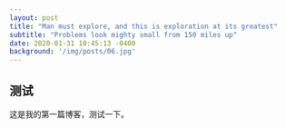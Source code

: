 ```yaml
---
layout: post
title: "Man must explore, and this is exploration at its greatest"
subtitle: "Problems look mighty small from 150 miles up"
date: 2020-01-31 10:45:13 -0400
background: '/img/posts/06.jpg'
---
```



## 测试

这是我的第一篇博客，测试一下。